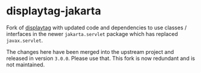displaytag-jakarta
==================

Fork of [displaytag](https://github.com/hazendaz/displaytag) with updated code and dependencies to use classes / interfaces in the newer `jakarta.servlet` package which has replaced `javax.servlet`.

The changes here have been merged into the upstream project and released in version `3.0.0`.  Please use that.  This fork is now redundant and is not maintained.

